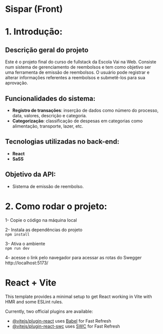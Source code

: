 # Sispar (Front)

# 1. Introdução:

## Descrição geral do projeto

Este é o projeto final do curso de fullstack da Escola Vai na Web. Consiste num sistema de gerenciamento de reembolsos e tem como objetivo ser uma ferramenta de emissão de reembolsos. O usuário pode registrar e alterar informações referentes a reembolsos e submetê-los para sua aprovação.

## Funcionalidades do sistema:

- **Registro de transações**: inserção de dados como número do processo, data, valores, descrição e categoria.
- **Categorização**: classificação de despesas em categorias como alimentação, transporte, lazer, etc.

## Tecnologias utilizadas no back-end:

- **React**
- **SaSS**

## Objetivo da API:

- Sistema de emissão de reembolso.

# 2. Como rodar o projeto:

1- Copie o código na máquina local

2- Instala as dependências do projeto\
`npm install`

3- Ativa o ambiente\
`npm run dev`

4- acesse o link pelo navegador para acessar as rotas do Swegger\
 http://localhost:5173/

# React + Vite

This template provides a minimal setup to get React working in Vite with HMR and some ESLint rules.

Currently, two official plugins are available:

- [@vitejs/plugin-react](https://github.com/vitejs/vite-plugin-react/blob/main/packages/plugin-react/README.md) uses [Babel](https://babeljs.io/) for Fast Refresh
- [@vitejs/plugin-react-swc](https://github.com/vitejs/vite-plugin-react-swc) uses [SWC](https://swc.rs/) for Fast Refresh
